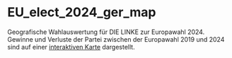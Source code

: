 # EU_elect_2024_ger_map
Geografische Wahlauswertung für DIE LINKE zur Europawahl 2024. Gewinne und Verluste der Partei zwischen der Europawahl 2019 und 2024 sind auf einer [interaktiven Karte](https://paulkeydel.github.io/EU_elect_2024_ger_map/index.html) dargestellt.
